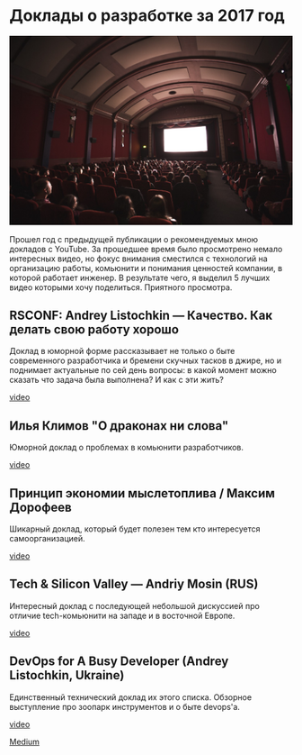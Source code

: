 # Доклады о разработке за 2017 год

![Photo by Jake Hills on Unsplash](image01.jpeg)

Прошел год c предыдущей публикации о рекомендуемых мною докладов с YouTube. За прошедшее время было просмотрено немало интересных видео, но фокус внимания сместился с технологий на организацию работы, комьюнити и понимания ценностей компании, в которой работает инженер. В результате чего, я выделил 5 лучших видео которыми хочу поделиться. Приятного просмотра.

## RSCONF: Andrey Listochkin — Качество. Как делать свою работу хорошо

Доклад в юморной форме рассказывает не только о быте современного разработчика и бремени скучных тасков в джире, но и поднимает актуальные по сей день вопросы: в какой момент можно сказать что задача была выполнена? И как с эти жить?

[video](https://youtu.be/Mx22NaWmFhk)

## Илья Климов "О драконах ни слова"

Юморной доклад о проблемах в комьюнити разработчиков.

[video](https://youtu.be/WlB4fSy1RL0)

## Принцип экономии мыслетоплива / Максим Дорофеев

Шикарный доклад, который будет полезен тем кто интересуется самоорганизацией.

[video](https://youtu.be/fWR5SFhBUWc)

## Tech & Silicon Valley — Andriy Mosin (RUS)

Интересный доклад с последующей небольшой дискуссией про отличие tech-комьюнити на западе и в восточной Европе.

[video](https://youtu.be/eSGHcysricQ)

## DevOps for A Busy Developer (Andrey Listochkin, Ukraine)

Единственный технический доклад их этого списка. Обзорное выступление про зоопарк инструментов и о быте devops'а.

[video](https://youtu.be/00bPkcqu7yA)

[Medium](https://kopilov-vlad.medium.com/%D0%B4%D0%BE%D0%BA%D0%BB%D0%B0%D0%B4%D1%8B-%D0%BE-%D1%80%D0%B0%D0%B7%D1%80%D0%B0%D0%B1%D0%BE%D1%82%D0%BA%D0%B5-2017-20fd09d4dc9c)

